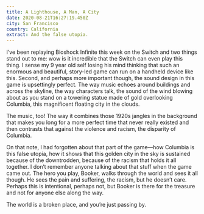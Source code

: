 ```yaml
---
title: A Lighthouse, A Man, A City
date: 2020-08-21T16:27:19.450Z
city: San Francisco
country: California
extract: And the false utopia.
---
```

I’ve been replaying Bioshock Infinite this week on the Switch and two things stand out to me: wow is it incredible that the Switch can even play this thing. I sense my 9 year old self losing his mind thinking that such an enormous and beautiful, story-led game can run on a handheld device like this. Second, and perhaps more important though, the sound design in this game is upsettingly perfect. The way music echoes around buildings and across the skyline, the way characters talk, the sound of the wind blowing about as you stand on a towering statue made of gold overlooking Columbia, this magnificent floating city in the clouds. 

The music, too! The way it combines those 1920s jangles in the background that makes you long for a more perfect time that never really existed and then contrasts that against the violence and racism, the disparity of Columbia. 

On that note, I had forgotten about that part of the game—how Columbia is this false utopia, how it shows that this golden city in the sky is sustained because of the downtrodden, because of the racism that holds it all together. I don’t remember anyone talking about that stuff when the game came out. The hero you play, Booker, walks through the world and sees it all though. He sees the pain and suffering, the racism, but he doesn’t care. Perhaps this is intentional, perhaps not, but Booker is there for the treasure and not for anyone else along the way. 

The world is a broken place, and you’re just passing by.